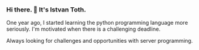 ### Hi there. 👋 It's Istvan Toth.


One year ago, I started learning the python programming language more seriously. I'm motivated when there is a challenging deadline.

Always looking for challenges and opportunities with server programming.

